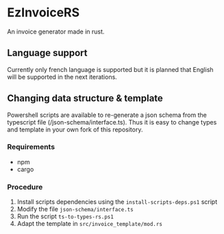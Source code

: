 # EzInvoiceRS

An invoice generator made in rust.

## Language support

Currently only french language is supported but it is planned that English will be supported in the next iterations.

## Changing data structure & template

Powershell scripts are available to re-generate a json schema from the typescript file (/json-schema/interface.ts). Thus it is easy to change types and template in your own fork of this repository.

### Requirements

-   npm
-   cargo

### Procedure

1.  Install scripts dependencies using the `install-scripts-deps.ps1` script
2.  Modify the file `json-schema/interface.ts`
3.  Run the script `ts-to-types-rs.ps1`
4.  Adapt the template in `src/invoice_template/mod.rs`
